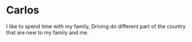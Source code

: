 # Carlos
I like to spend time with my family, Driving do different part of the country that are new to my family and me. 


